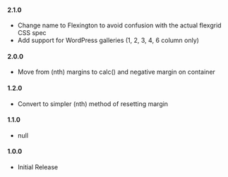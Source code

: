 #### 2.1.0
* Change name to Flexington to avoid confusion with the actual flexgrid CSS spec
* Add support for WordPress galleries (1, 2, 3, 4, 6 column only)

#### 2.0.0
* Move from (nth) margins to calc() and negative margin on container

#### 1.2.0
* Convert to simpler (nth) method of resetting margin

#### 1.1.0
* null

#### 1.0.0
* Initial Release